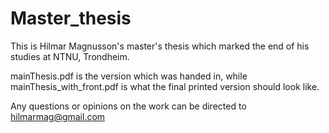 # Master_thesis

This is Hilmar Magnusson's master's thesis which
marked the end of his studies at NTNU, Trondheim.

mainThesis.pdf is the version which was handed in, 
while mainThesis_with_front.pdf is what the final
printed version should look like.

Any questions or opinions on the work can be directed
to hilmarmag@gmail.com